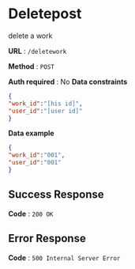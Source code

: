 # Deletepost

delete a work

**URL** : `/deletework`

**Method** : `POST`

**Auth required** : No
**Data constraints**

```json
{
"work_id":"[his id]",
"user_id":"[user id]"
}

```

**Data example**

```json
{
"work_id":"001",
"user_id":"001"
}
```


## Success Response

**Code** : `200 OK`

## Error Response
**Code** : `500 Internal Server Error`

